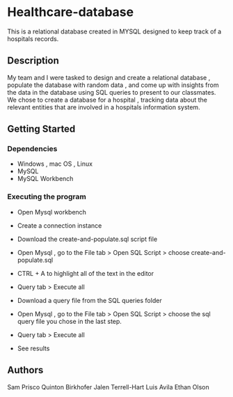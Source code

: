 # Healthcare-database

This is a relational database created in MYSQL designed to keep track of a hospitals records.

## Description

My team and I were tasked to design and create a relational database , populate the database with random data , and come up with insights from the data in the database using SQL queries to present to our classmates. We chose to create a database for a hospital , tracking data about the relevant entities that are involved in a hospitals information system. 

## Getting Started

### Dependencies

* Windows , mac OS , Linux
* MySQL
* MySQL Workbench

### Executing the program 

* Open Mysql workbench
* Create a connection instance
* Download the create-and-populate.sql script file
* Open Mysql , go to the File tab > Open SQL Script > choose create-and-populate.sql 
* CTRL + A to highlight all of the text in the editor 
* Query tab > Execute all

* Download a query file from the SQL queries folder
* Open Mysql , go to the File tab > Open SQL Script > choose the sql query file you chose in the last step.
* Query tab > Execute all
* See results

## Authors

Sam Prisco 
Quinton Birkhofer
Jalen Terrell-Hart
Luis Avila
Ethan Olson
